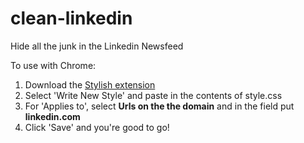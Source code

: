 clean-linkedin
=========

Hide all the junk in the Linkedin Newsfeed

To use with Chrome:

1. Download the [Stylish extension](https://chrome.google.com/webstore/detail/stylish/fjnbnpbmkenffdnngjfgmeleoegfcffe?hl=en)
2. Select 'Write New Style' and paste in the contents of style.css
3. For 'Applies to', select **Urls on the the domain** and in the field put **linkedin.com**
4. Click 'Save' and you're good to go!
